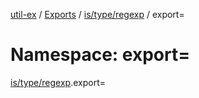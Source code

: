 [util-ex](../README.md) / [Exports](../modules.md) / [is/type/regexp](is_type_regexp.md) / export=

# Namespace: export=

[is/type/regexp](is_type_regexp.md).export=
